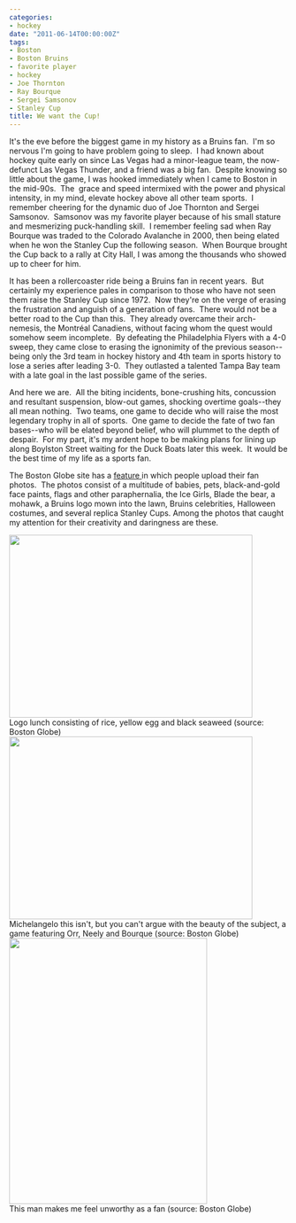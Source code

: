 ```yaml
---
categories:
- hockey
date: "2011-06-14T00:00:00Z"
tags:
- Boston
- Boston Bruins
- favorite player
- hockey
- Joe Thornton
- Ray Bourque
- Sergei Samsonov
- Stanley Cup
title: We want the Cup!
---
```

It's the eve before the biggest game in my history as a Bruins fan.  I'm so nervous I'm going to have problem going to sleep.  I had known about hockey quite early on since Las Vegas had a minor-league team, the now-defunct Las Vegas Thunder, and a friend was a big fan.  Despite knowing so little about the game, I was hooked immediately when I came to Boston in the mid-90s.  The  grace and speed intermixed with the power and physical intensity, in my mind, elevate hockey above all other team sports.  I remember cheering for the dynamic duo of Joe Thornton and Sergei Samsonov.  Samsonov was my favorite player because of his small stature and mesmerizing puck-handling skill.  I remember feeling sad when Ray Bourque was traded to the Colorado Avalanche in 2000, then being elated when he won the Stanley Cup the following season.  When Bourque brought the Cup back to a rally at City Hall, I was among the thousands who showed up to cheer for him.

It has been a rollercoaster ride being a Bruins fan in recent years.  But certainly my experience pales in comparison to those who have not seen them raise the Stanley Cup since 1972.  Now they're on the verge of erasing the frustration and anguish of a generation of fans.  There would not be a better road to the Cup than this.  They already overcame their arch-nemesis, the Montréal Canadiens, without facing whom the quest would somehow seem incomplete.  By defeating the Philadelphia Flyers with a 4-0 sweep, they came close to erasing the ignonimity of the previous season--being only the 3rd team in hockey history and 4th team in sports history to lose a series after leading 3-0.  They outlasted a talented Tampa Bay team with a late goal in the last possible game of the series.

And here we are.  All the biting incidents, bone-crushing hits, concussion and resultant suspension, blow-out games, shocking overtime goals--they all mean nothing.  Two teams, one game to decide who will raise the most legendary trophy in all of sports.  One game to decide the fate of two fan bases--who will be elated beyond belief, who will plummet to the depth of despair.  For my part, it's my ardent hope to be making plans for lining up along Boylston Street waiting for the Duck Boats later this week.  It would be the best time of my life as a sports fan.

The Boston Globe site has a [feature ](http://www.boston.com/sports/hockey/bruins/extras/share_your_bruins_pride_photos/)in which people upload their fan photos.  The photos consist of a multitude of babies, pets, black-and-gold face paints, flags and other paraphernalia, the Ice Girls, Blade the bear, a mohawk, a Bruins logo mown into the lawn, Bruins celebrities, Halloween costumes, and several replica Stanley Cups. Among the photos that caught my attention for their creativity and daringness are these.

<img src="http://cache.boston.com/stuff/express/2011/05/29/1306684168.2044-26437-r-959x550.JPG" width="440" height="330" />

<figcaption>Logo lunch consisting of rice, yellow egg and black seaweed (source: Boston Globe)</figcaption>


<img src="http://cache.boston.com/stuff/express/2011/04/25/1303737603.2725-31392-r-959x550.JPG" width="440" height="330" />

<figcaption>Michelangelo this isn&#039;t, but you can&#039;t argue with the beauty of the subject, a game featuring Orr, Neely and Bourque (source: Boston Globe)</figcaption>


<img src="http://cache.boston.com/stuff/express/2011/06/03/1307085135.6909-3090.JPG" width="358" height="480" />

<figcaption>This man makes me feel unworthy as a fan (source: Boston Globe)</figcaption>


&nbsp;
